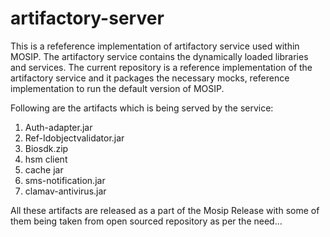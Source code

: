 # artifactory-server

This is a refeference implementation of artifactory service used within MOSIP. The artifactory service contains the dynamically loaded libraries and services. The current repository is a reference implementation of the artifactory service and it packages the necessary mocks, reference implementation to run the default version of MOSIP.

Following are the artifacts which is being served by the service:
  1. Auth-adapter.jar
  2. Ref-Idobjectvalidator.jar
  3. Biosdk.zip
  4. hsm client
  5. cache jar
  6. sms-notification.jar
  7. clamav-antivirus.jar

All these artifacts are released as a part of the Mosip Release with some of them being taken from open sourced repository as per the need...

